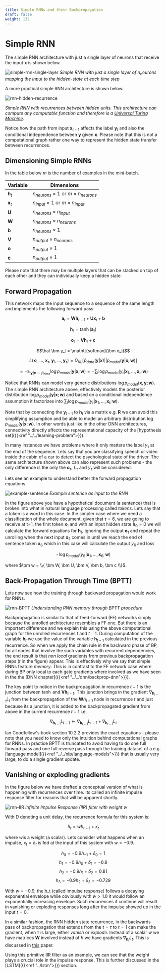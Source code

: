 ```yaml
---
title: Simple RNNs and their Backpropagation
draft: false
weight: 132
---
```


# Simple RNN 

The simple RNN architecture with just a single layer of neurons that receive the input $\mathbf{x}$ is shown below.

![simple-rnn-single-layer](images/simple-rnn-simple-layer.png#center)
*Simple RNN with just a single layer of $n_neurons$ mapping the input to the hidden-state at each time step*

A more practical simple RNN architecture is shown below. 

![rnn-hidden-recurrence](images/rnn-hidden-recurrence.png#center)

*Simple RNN with recurrences between hidden units. This architecture can compute any computable function and therefore is a [Universal Turing Machine](http://alvyray.com/CreativeCommons/BizCardUniversalTuringMachine_v2.3.pdf).* 

Notice how the path from input $\bm x_{t-1}$ affects the label $\bm y_{t}$ and also the conditional independence between $\bm y$ given $\bm x$. Please note that this is not a computational graph rather one way to represent the hidden state transfer between recurrences.

##  Dimensioning Simple RNNs

In the table below $m$ is the number of examples in the mini-batch. 

| Variable | Dimensions | 
| --- | --- |
| $\bm{h}_t$ | $n_{neurons} \times 1$ or $m \times n_{neurons}$| 
| $\bm{x}_t$ | $n_{input} \times 1$ or $m \times n_{input}$ | 
| $\bm{U}$ | $n_{neurons} \times n_{input}$ |
| $\bm{W}$ | $n_{neurons} \times n_{neurons}$ |
| $\bm{b}$ | $n_{neurons} \times 1$ |
| $\bm{V}$ | $n_{output} \times n_{neurons}$ |
| $\bm{o}$ | $n_{output} \times 1$ |
| $\bm{c}$ | $n_{output} \times 1$ |

Please note that there may be multiple layers that can be stacked on top of each other and they can individually keep a hidden state. 

## Forward Propagation 

This network maps the input sequence to a sequence of the same length and implements the following forward pass:

$$\bm a_t = \bm W \bm h _{t-1} + \bm U \bm x_t + \bm b$$

$$\bm h_t = \tanh(\bm a_t)$$

$$\bm o_t = \bm V \bm h_t + \bm c$$

$$\hat \bm y_t = \mathtt{softmax}(\bm o_t)$$

$$L(\bm x_1, \dots , \bm x_{\tau}, \bm y_1, \dots , \bm y_{\tau}) = D_{KL}[\hat p_{data}(\bm y | \bm x) || p_{model}(\bm y | \bm x; \bm w)]$$

$$= - \mathbb E_{\bm y | \bm x \sim \hat{p}_{data}} \log p_{model}(\bm y | \bm x ; \bm w)  = - \sum_t \log p_{model}(y_t | \bm x_1, \dots, \bm x_t ; \bm w)$$ 

Notice that RNNs can model very generic distributions  $\log p_{model}(\bm x, \bm y ; \bm w)$. The simple RNN architecture above, effectively models the posterior distribution $\log p_{model}(\bm y | \bm x ; \bm w)$  and based on a conditional independence assumption it factorizes into $\sum_t \log p_{model}(y_t | \bm x_1, \dots, \bm x_t ; \bm w)$. 

Note that by connecting the $\bm y_{t-1}$ to $\bm h_t$ via a matrix e.g. $\bm R$ we can avoid this simplifying assumption and be able to model an arbitrary distribution $\log p_{model}(\bm y | \bm x ; \bm w)$. In other words just like in the other DNN architectures, connectivity directly affects the representational capacity of the [hypothesis set]({{<ref "../../learning-problem">}}). 

In many instances we have problems where it only matters the label $y_\tau$ at the end of the sequence. Lets say that you are classifying speech or video inside the cabin of a car to detect the psychological state of the driver. The same architecture shown above can also represent such problems - the only difference is the only the $\bm o_\tau$, $L_\tau$ and $y_\tau$ will be considered. 

Lets see an example to understand better the forward propagation equations.

![example-sentence](images/example-sentence.png#center)
*Example sentence as input to the RNN*

In the figure above you have a hypothetical document (a sentence) that is broken into what in natural language processing called _tokens_. Lets say that a token is a word in this case. In the simpler case where we need a classification of the whole document, given that $\tau=6$, we are going to receive at t=1, the first token $\bm x_1$ and with an input hidden state  $\bm h_0 = 0$ we will calculate the forward equations for $\bm h_1$, ignoring the output $\bm o_1$ and repeat the unrolling when the next input $\bm x_2$ comes in until we reach the end of sentence token $\bm x_6$ which in this case will calculate the output $y_6$ and loss 

$$- \log p_{model} (y_6|\bm x_1, \dots , \bm x_6; \bm  w)$$ 

where $\bm w = \\{ \bm W, \bm U, \bm V, \bm b, \bm c \\}$. 


## Back-Propagation Through Time (BPTT)

Lets now see how the training through backward propagation would work for RNNs. 

![rnn-BPTT](images/rnn-BPTT.png#center)
*Understanding RNN memory through BPTT procedure*

Backpropagation is similar to that of feed-forward (FF) networks simply because the unrolled architecture resembles a FF one. But there is an important difference and we explain this using the above computational graph for the unrolled recurrences $t$ and $t-1$. During computation of the variable $\bm h_t$ we use the value of the variable $\bm h_{t-1}$ calculated in the previous recurrence. So when we apply the chain rule in the backward phase of BP, for all nodes that involve the such variables with recurrent dependencies, the end result is that _non local_ gradients from previous backpropagation steps ($t$ in the figure) appear. This is effectively why we say that simple RNNs feature _memory_. This is in contrast to the FF network case where during BP only local to each gate gradients where involved as we have seen in the the [DNN chapter]({{<ref "../../dnn/backprop-dnn">}}). 

The key point to notice in the backpropagation in recurrence $t-1$ is the junction between $\tanh$ and $\bm V \bm h_{t-1}$. This junction brings in the gradient $\nabla_{\bm h_{t-1}}L_t$ from the backpropagation of the $\bm W h_{t-1}$ node in recurrence $t$ and just because its a junction, it is added to the backpropagated gradient from above in the current recurrence $t-1$ i.e.

$$\nabla_{\bm h_{t-1}}L_{t-1} \leftarrow \nabla_{\bm h_{t-1}}L_{t-1} + \nabla_{\bm h_{t-1}}L_t $$ 

Ian Goodfellow's book section 10.2.2 provides the exact equations - please note that you need to know only the intuition behind computational graphs for RNNs. In practice BPTT is truncated to avoid having to do one full forward pass and one full reverse pass through the training dataset of a e.g. [language model]({{<ref "../../nlp/language-models">}}) that is usually very large, to do a single gradient update. 


## Vanishing or exploding gradients

In the figure below we have drafted a conceptual version of what is happening with recurrences over time. Its called an infinite impulse response filter for reasons that will be apparent shortly. 

![rnn-IIR](images/rnn-IIR.png#center)
*Infinite Impulse Response (IIR) filter with weight $w$*

With $D$ denoting a unit delay, the recurrence formula for this system is:

$$h_t = w h_{t-1} + x_t$$

where $w$is a weight (a scalar). Lets consider what happens when an impulse, $x_t = \delta_t$ is fed at the input of this system with $w=-0.9$. 

$$h_0 = -0.9 h_{-1} + \delta_0 = 1$$
$$h_1 = -0.9 h_{0} + \delta_1 = -0.9$$
$$h_2 = -0.9 h_{1} + \delta_2 = 0.81$$
$$h_3 = -0.9 h_{2} + \delta_3 = -0.729$$

With $w=-0.9$, the h_t (called impulse response) follows a decaying exponential envelope while obviously with $w > 1.0$ it would follow an exponentially increasing envelope. Such recurrences if continue will result in vanishing or exploding responses long after the impulse showed up in the input $t=0$. 

In a similar fashion, the RNN hidden state recurrence, in the backwards pass of backpropagation that extends from the $t=\tau$ to $t=1$ can make the gradient, when $\tau$ is large, either _vanish_ or _explode_. Instead of a scalar $w$ we have matrices $\bm W$ involved instead of $h$ we have gradients $\nabla_{\bm h_{t}}L_{t}$. This is discussed in [this](http://proceedings.mlr.press/v28/pascanu13.pdf) paper.

Using this primitive IIR filter as an example, we can see that the weight plays a crucial role in the impulse response. This is further discussed in the [LSTM]({{<ref "../lstm">}}) section. 
 